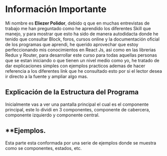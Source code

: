 # **Información Importante**

Mi nombre es **Eliezer Polidor**, debido q que en muchas entrevistas de trabajo me han preguntado como he aprendido los diferentes Skill que manejo, y para mostrar que esto ha sido de manera autodidacta donde he tenido que consultar Block, foros, cursos online y la documentación oficial de los programas que  aprendi, he querido aprovechar que estoy perfeccionando mis conocimientos en React Js, asi como en las librerias Redux y Router, para desarrollar este curso para todas aquellas personas que se estan iniciando o que tienen un nivel medio como yo, he tratado de dar explicaciones simples con ejemplos practicos ademas de hacer referencia a los diferentes link que he consultado esto por si el lector desea ir directo a la fuente y ampliar algo mas.

## **Explicación de la Estructura del Programa**

Inicialmente vas a ver una pantalla principal el cual es el componente principal, este lo dividi en 3 componentes, componente de cabercera, componente izquierdo y componente central.

## **Ejemplos.

Esta parte esta conformada por una serie de ejemplos donde se muestra como se componentes, estados, etc.

